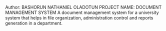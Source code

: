 Author: BASHORUN NATHANIEL OLADOTUN
PROJECT NAME: DOCUMENT MANAGEMENT SYSTEM
A document management system for a university system that helps in file organization, administration control and reports generation in a department.